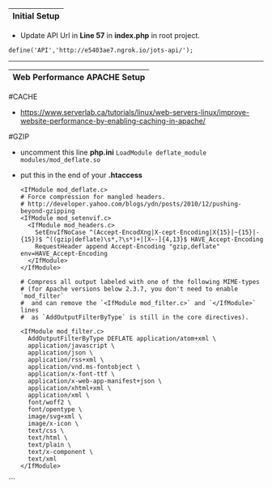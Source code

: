| Initial Setup |
| ---  |

- Update API Url in **Line 57** in **index.php** in root project.
  
`define('API','http://e5403ae7.ngrok.io/jots-api/');`

---
| Web Performance APACHE Setup |
| ---  |

#CACHE

  - https://www.serverlab.ca/tutorials/linux/web-servers-linux/improve-website-performance-by-enabling-caching-in-apache/

#GZIP

- uncomment this line **php.ini**
  `LoadModule deflate_module modules/mod_deflate.so`

- put this in the end of your **.htaccess**
  ```
  <IfModule mod_deflate.c>
  # Force compression for mangled headers.
  # http://developer.yahoo.com/blogs/ydn/posts/2010/12/pushing-beyond-gzipping
  <IfModule mod_setenvif.c>
    <IfModule mod_headers.c>
      SetEnvIfNoCase ^(Accept-EncodXng|X-cept-Encoding|X{15}|~{15}|-{15})$ ^((gzip|deflate)\s*,?\s*)+|[X~-]{4,13}$ HAVE_Accept-Encoding
      RequestHeader append Accept-Encoding "gzip,deflate" env=HAVE_Accept-Encoding
    </IfModule>
  </IfModule>

  # Compress all output labeled with one of the following MIME-types
  # (for Apache versions below 2.3.7, you don't need to enable `mod_filter`
  #  and can remove the `<IfModule mod_filter.c>` and `</IfModule>` lines
  #  as `AddOutputFilterByType` is still in the core directives).

  <IfModule mod_filter.c>
    AddOutputFilterByType DEFLATE application/atom+xml \
    application/javascript \
    application/json \
    application/rss+xml \
    application/vnd.ms-fontobject \
    application/x-font-ttf \
    application/x-web-app-manifest+json \
    application/xhtml+xml \
    application/xml \
    font/woff2 \
    font/opentype \
    image/svg+xml \
    image/x-icon \
    text/css \
    text/html \
    text/plain \
    text/x-component \
    text/xml
  </IfModule>
</IfModule>
```